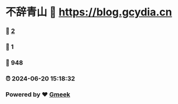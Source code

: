 # 不辞青山 :link: https://blog.gcydia.cn 
### :page_facing_up: [2](https://blog.gcydia.cn/tag.html) 
### :speech_balloon: 1 
### :hibiscus: 948 
### :alarm_clock: 2024-06-20 15:18:32 
### Powered by :heart: [Gmeek](https://github.com/Meekdai/Gmeek)
